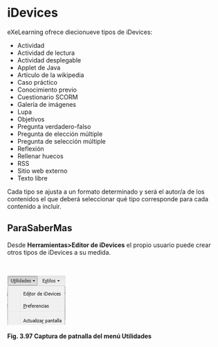 
# iDevices

eXeLearning ofrece diecionueve tipos de iDevices:

- Actividad
- Actividad de lectura
- Actividad desplegable
- Applet de Java
- Artículo de la wikipedia
- Caso práctico
- Conocimiento previo
- Cuestionario SCORM
- Galería de imágenes
- Lupa
- Objetivos
- Pregunta verdadero-falso
- Pregunta de elección múltiple
- Pregunta de selección múltiple
- Reflexión
- Rellenar huecos
- RSS
- Sitio web externo
- Texto libre

Cada tipo se ajusta a un formato determinado y será el autor/a de los contenidos el que deberá seleccionar qué tipo corresponde para cada contenido a incluir.

## ParaSaberMas

Desde **Herramientas&gt;Editor de iDevices** el propio usuario puede crear otros tipos de iDevices a su medida.

 


![](img/menu_utilidades_exe.png)

**Fig. 3.97 Captura de patnalla del menú Utilidades**
